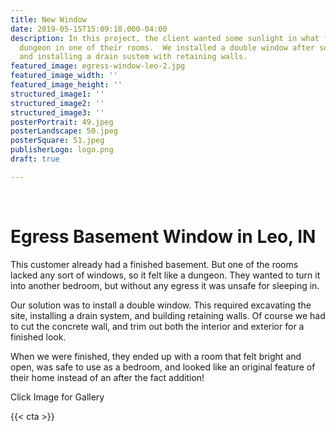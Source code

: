 ```yaml
---
title: New Window
date: 2019-05-15T15:09:18.000-04:00
description: In this project, the client wanted some sunlight in what felt like a
  dungeon in one of their rooms.  We installed a double window after some excavating
  and installing a drain sustem with retaining walls.
featured_image: egress-window-leo-2.jpg
featured_image_width: ''
featured_image_height: ''
structured_image1: ''
structured_image2: ''
structured_image3: ''
posterPortrait: 49.jpeg
posterLandscape: 50.jpeg
posterSquare: 51.jpeg
publisherLogo: logo.png
draft: true

---
```

<br>
<h1 class="h2 col-10 mx4 pb3 pt3">Egress Basement Window in Leo, IN</h1>
<p class="col-10 mx4 pb1 pt1">This customer already had a finished basement. But one of the rooms lacked any sort of windows, so it felt like a dungeon. They wanted to turn it into another bedroom, but without any egress it was unsafe for sleeping in. </p>
<p class="col-10 mx4 pb1 pt1">Our solution was to install a double window. This required excavating the site, installing a drain system, and building retaining walls. Of course we had to cut the concrete wall, and trim out both the interior and exterior for a finished look.</p>
<p class="col-10 mx4 pb1 pt1">When we were finished, they ended up with a room that felt bright and open, was safe to use as a bedroom, and looked like an original feature of their home instead of an after the fact addition!</p>
<p class="col-6 mx4 pb1 pt1">  <span>Click Image for Gallery</span>
<amp-img lightbox="hero"
  src="/egress-window-leo-2.jpg"
  width="400"
  height="300"
  layout="responsive">

</amp-img>

<div hidden>
  <amp-img lightbox="hero"
    src="/egress-window-leo-1.jpg"
    layout="responsive"
    width="400"
    height="710"></amp-img>
</div>
</p>
{{< cta >}}